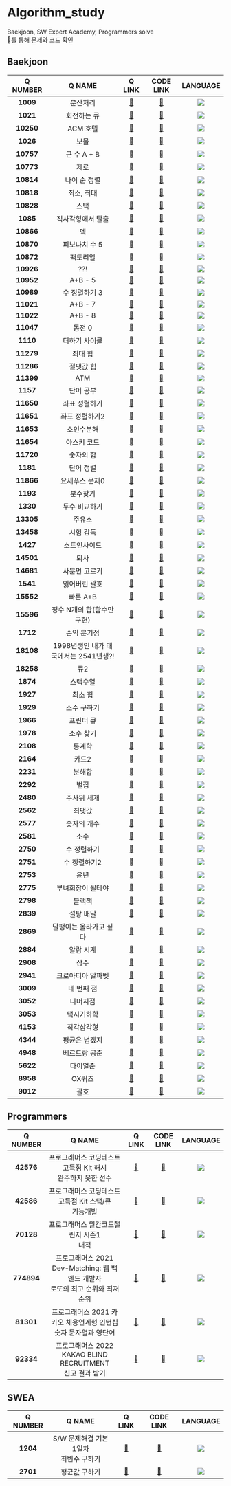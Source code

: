 # Algorithm_study

Baekjoon, SW Expert Academy, Programmers solve  
:link:를 통해 문제와 코드 확인

## Baekjoon
Q NUMBER|Q NAME|Q LINK|CODE LINK|LANGUAGE|
|:--:|:--:|:--:|:--:|:--:|
|**1009**|분산처리|[:link:](https://www.acmicpc.net/problem/1009)|[:link:](https://github.com/pjs990301/Algorithm_study/blob/main/src/BaekJoon/joon1009.java)|<img src="https://img.shields.io/badge/JAVA-007396?style=for-the-badge&logo=java&logoColor=white">|
|**1021**|회전하는 큐|[:link:](https://www.acmicpc.net/problem/1021)|[:link:](https://github.com/pjs990301/Algorithm_study/blob/main/src/BaekJoon/joon1021.java)|<img src="https://img.shields.io/badge/JAVA-007396?style=for-the-badge&logo=java&logoColor=white">|
|**10250**|ACM 호텔|[:link:](https://www.acmicpc.net/problem/10250)|[:link:](https://github.com/pjs990301/Algorithm_study/blob/main/src/BaekJoon/joon10250.java)|<img src="https://img.shields.io/badge/JAVA-007396?style=for-the-badge&logo=java&logoColor=white">|
|**1026**|보물|[:link:](https://www.acmicpc.net/problem/1026)|[:link:](https://github.com/pjs990301/Algorithm_study/blob/main/src/BaekJoon/joon1026.java)|<img src="https://img.shields.io/badge/JAVA-007396?style=for-the-badge&logo=java&logoColor=white">|
|**10757**|큰 수 A + B|[:link:](https://www.acmicpc.net/problem/10757)|[:link:](https://github.com/pjs990301/Algorithm_study/blob/main/src/BaekJoon/joon10757.java)|<img src="https://img.shields.io/badge/JAVA-007396?style=for-the-badge&logo=java&logoColor=white">|
|**10773**|제로|[:link:](https://www.acmicpc.net/problem/10773)|[:link:](https://github.com/pjs990301/Algorithm_study/blob/main/src/BaekJoon/joon10773.java)|<img src="https://img.shields.io/badge/JAVA-007396?style=for-the-badge&logo=java&logoColor=white">|
|**10814**|나이 순 정렬|[:link:](https://www.acmicpc.net/problem/10814)|[:link:](https://github.com/pjs990301/Algorithm_study/blob/main/src/BaekJoon/joon10814.java)|<img src="https://img.shields.io/badge/JAVA-007396?style=for-the-badge&logo=java&logoColor=white">|
|**10818**|최소, 최대|[:link:](https://www.acmicpc.net/problem/10818)|[:link:](https://github.com/pjs990301/Algorithm_study/blob/main/src/BaekJoon/joon10818.java)|<img src="https://img.shields.io/badge/JAVA-007396?style=for-the-badge&logo=java&logoColor=white">|
|**10828**|스택|[:link:](https://www.acmicpc.net/problem/10828)|[:link:](https://github.com/pjs990301/Algorithm_study/blob/main/src/BaekJoon/joon10828.java)|<img src="https://img.shields.io/badge/JAVA-007396?style=for-the-badge&logo=java&logoColor=white">|
|**1085**|직사각형에서 탈출|[:link:](https://www.acmicpc.net/problem/1085)|[:link:](https://github.com/pjs990301/Algorithm_study/blob/main/src/BaekJoon/joon1085.java)|<img src="https://img.shields.io/badge/JAVA-007396?style=for-the-badge&logo=java&logoColor=white">|
|**10866**|덱|[:link:](https://www.acmicpc.net/problem/10866)|[:link:](https://github.com/pjs990301/Algorithm_study/blob/main/src/BaekJoon/joon10866.java)|<img src="https://img.shields.io/badge/JAVA-007396?style=for-the-badge&logo=java&logoColor=white">|
|**10870**|피보나치 수 5|[:link:](https://www.acmicpc.net/problem/10870)|[:link:](https://github.com/pjs990301/Algorithm_study/blob/main/src/BaekJoon/joon10870.java)|<img src="https://img.shields.io/badge/JAVA-007396?style=for-the-badge&logo=java&logoColor=white">|
|**10872**|팩토리얼|[:link:](https://www.acmicpc.net/problem/10872)|[:link:](https://github.com/pjs990301/Algorithm_study/blob/main/src/BaekJoon/joon10872.java)|<img src="https://img.shields.io/badge/JAVA-007396?style=for-the-badge&logo=java&logoColor=white">|
|**10926**|??!|[:link:](https://www.acmicpc.net/problem/10926)|[:link:](https://github.com/pjs990301/Algorithm_study/blob/main/src/BaekJoon/joon10926.java)|<img src="https://img.shields.io/badge/JAVA-007396?style=for-the-badge&logo=java&logoColor=white">|
|**10952**|A+B - 5|[:link:](https://www.acmicpc.net/problem/10952)|[:link:](https://github.com/pjs990301/Algorithm_study/blob/main/src/BaekJoon/joon10952.java)|<img src="https://img.shields.io/badge/JAVA-007396?style=for-the-badge&logo=java&logoColor=white">|
|**10989**|수 정렬하기 3|[:link:](https://www.acmicpc.net/problem/10989)|[:link:](https://github.com/pjs990301/Algorithm_study/blob/main/src/BaekJoon/joon10989.java)|<img src="https://img.shields.io/badge/JAVA-007396?style=for-the-badge&logo=java&logoColor=white">|
|**11021**|A+B - 7|[:link:](https://www.acmicpc.net/problem/11021)|[:link:](https://github.com/pjs990301/Algorithm_study/blob/main/src/BaekJoon/joon11021.java)|<img src="https://img.shields.io/badge/JAVA-007396?style=for-the-badge&logo=java&logoColor=white">|
|**11022**|A+B - 8|[:link:](https://www.acmicpc.net/problem/11022)|[:link:](https://github.com/pjs990301/Algorithm_study/blob/main/src/BaekJoon/joon11022.java)|<img src="https://img.shields.io/badge/JAVA-007396?style=for-the-badge&logo=java&logoColor=white">|
|**11047**|동전 0|[:link:](https://www.acmicpc.net/problem/11047)|[:link:](https://github.com/pjs990301/Algorithm_study/blob/main/src/BaekJoon/joon11047.java)|<img src="https://img.shields.io/badge/JAVA-007396?style=for-the-badge&logo=java&logoColor=white">|
|**1110**|더하기 사이클|[:link:](https://www.acmicpc.net/problem/1110)|[:link:](https://github.com/pjs990301/Algorithm_study/blob/main/src/BaekJoon/joon1110.java)|<img src="https://img.shields.io/badge/JAVA-007396?style=for-the-badge&logo=java&logoColor=white">|
|**11279**|최대 힙|[:link:](https://www.acmicpc.net/problem/11279)|[:link:](https://github.com/pjs990301/Algorithm_study/blob/main/src/BaekJoon/joon11279.java)|<img src="https://img.shields.io/badge/JAVA-007396?style=for-the-badge&logo=java&logoColor=white">|
|**11286**|절댓값 힙|[:link:](https://www.acmicpc.net/problem/11286)|[:link:](https://github.com/pjs990301/Algorithm_study/blob/main/src/BaekJoon/joon11286.java)|<img src="https://img.shields.io/badge/JAVA-007396?style=for-the-badge&logo=java&logoColor=white">|
|**11399**|ATM|[:link:](https://www.acmicpc.net/problem/11399)|[:link:](https://github.com/pjs990301/Algorithm_study/blob/main/src/BaekJoon/joon11399.java)|<img src="https://img.shields.io/badge/JAVA-007396?style=for-the-badge&logo=java&logoColor=white">|
|**1157**|단어 공부|[:link:](https://www.acmicpc.net/problem/1157)|[:link:](https://github.com/pjs990301/Algorithm_study/blob/main/src/BaekJoon/joon1157.java)|<img src="https://img.shields.io/badge/JAVA-007396?style=for-the-badge&logo=java&logoColor=white">|
|**11650**|좌표 정렬하기|[:link:](https://www.acmicpc.net/problem/11650)|[:link:](https://github.com/pjs990301/Algorithm_study/blob/main/src/BaekJoon/joon11650.java)|<img src="https://img.shields.io/badge/JAVA-007396?style=for-the-badge&logo=java&logoColor=white">|
|**11651**|좌표 정렬하기2|[:link:](https://www.acmicpc.net/problem/11651)|[:link:](https://github.com/pjs990301/Algorithm_study/blob/main/src/BaekJoon/joon11651.java)|<img src="https://img.shields.io/badge/JAVA-007396?style=for-the-badge&logo=java&logoColor=white">|
|**11653**|소인수분해|[:link:](https://www.acmicpc.net/problem/11653)|[:link:](https://github.com/pjs990301/Algorithm_study/blob/main/src/BaekJoon/joon11653.java)|<img src="https://img.shields.io/badge/JAVA-007396?style=for-the-badge&logo=java&logoColor=white">|
|**11654**|아스키 코드|[:link:](https://www.acmicpc.net/problem/11654)|[:link:](https://github.com/pjs990301/Algorithm_study/blob/main/src/BaekJoon/joon11654.java)|<img src="https://img.shields.io/badge/JAVA-007396?style=for-the-badge&logo=java&logoColor=white">|
|**11720**|숫자의 합|[:link:](https://www.acmicpc.net/problem/11720)|[:link:](https://github.com/pjs990301/Algorithm_study/blob/main/src/BaekJoon/joon11720.java)|<img src="https://img.shields.io/badge/JAVA-007396?style=for-the-badge&logo=java&logoColor=white">|
|**1181**|단어 정렬|[:link:](https://www.acmicpc.net/problem/1181)|[:link:](https://github.com/pjs990301/Algorithm_study/blob/main/src/BaekJoon/joon1181.java)|<img src="https://img.shields.io/badge/JAVA-007396?style=for-the-badge&logo=java&logoColor=white">|
|**11866**|요세푸스 문제0|[:link:](https://www.acmicpc.net/problem/11866)|[:link:](https://github.com/pjs990301/Algorithm_study/blob/main/src/BaekJoon/joon11866.java)|<img src="https://img.shields.io/badge/JAVA-007396?style=for-the-badge&logo=java&logoColor=white">|
|**1193**|분수찾기|[:link:](https://www.acmicpc.net/problem/1193)|[:link:](https://github.com/pjs990301/Algorithm_study/blob/main/src/BaekJoon/joon1193.java)|<img src="https://img.shields.io/badge/JAVA-007396?style=for-the-badge&logo=java&logoColor=white">|
|**1330**|두수 비교하기|[:link:](https://www.acmicpc.net/problem/1330)|[:link:](https://github.com/pjs990301/Algorithm_study/blob/main/src/BaekJoon/joon1330.java)|<img src="https://img.shields.io/badge/JAVA-007396?style=for-the-badge&logo=java&logoColor=white">|
|**13305**|주유소|[:link:](https://www.acmicpc.net/problem/13305)|[:link:](https://github.com/pjs990301/Algorithm_study/blob/main/src/BaekJoon/joon13305.java)|<img src="https://img.shields.io/badge/JAVA-007396?style=for-the-badge&logo=java&logoColor=white">|
|**13458**|시험 감독|[:link:](https://www.acmicpc.net/problem/13458)|[:link:](https://github.com/pjs990301/Algorithm_study/blob/main/src/BaekJoon/joon13458.java)|<img src="https://img.shields.io/badge/JAVA-007396?style=for-the-badge&logo=java&logoColor=white">|
|**1427**|소트인사이드|[:link:](https://www.acmicpc.net/problem/1427)|[:link:](https://github.com/pjs990301/Algorithm_study/blob/main/src/BaekJoon/joon1427.java)|<img src="https://img.shields.io/badge/JAVA-007396?style=for-the-badge&logo=java&logoColor=white">|
|**14501**|퇴사|[:link:](https://www.acmicpc.net/problem/14501)|[:link:](https://github.com/pjs990301/Algorithm_study/blob/main/src/BaekJoon/joon14501.java)|<img src="https://img.shields.io/badge/JAVA-007396?style=for-the-badge&logo=java&logoColor=white">|
|**14681**|사분면 고르기|[:link:](https://www.acmicpc.net/problem/14681)|[:link:](https://github.com/pjs990301/Algorithm_study/blob/main/src/BaekJoon/joon14681.java)|<img src="https://img.shields.io/badge/JAVA-007396?style=for-the-badge&logo=java&logoColor=white">|
|**1541**|잃어버린 괄호|[:link:](https://www.acmicpc.net/problem/1541)|[:link:](https://github.com/pjs990301/Algorithm_study/blob/main/src/BaekJoon/joon1541.java)|<img src="https://img.shields.io/badge/JAVA-007396?style=for-the-badge&logo=java&logoColor=white">|
|**15552**|빠른 A+B|[:link:](https://www.acmicpc.net/problem/15552)|[:link:](https://github.com/pjs990301/Algorithm_study/blob/main/src/BaekJoon/joon15552.java)|<img src="https://img.shields.io/badge/JAVA-007396?style=for-the-badge&logo=java&logoColor=white">|
|**15596**|정수 N개의 합(함수만 구현)|[:link:](https://www.acmicpc.net/problem/15596)|[:link:](https://github.com/pjs990301/Algorithm_study/blob/main/src/BaekJoon/joon15596.java)|<img src="https://img.shields.io/badge/JAVA-007396?style=for-the-badge&logo=java&logoColor=white">|
|**1712**|손익 분기점|[:link:](https://www.acmicpc.net/problem/1712)|[:link:](https://github.com/pjs990301/Algorithm_study/blob/main/src/BaekJoon/joon1712.java)|<img src="https://img.shields.io/badge/JAVA-007396?style=for-the-badge&logo=java&logoColor=white">|
|**18108**|1998년생인 내가 태국에서는 2541년생?!|[:link:](https://www.acmicpc.net/problem/18108)|[:link:](https://github.com/pjs990301/Algorithm_study/blob/main/src/BaekJoon/joon18108.java)|<img src="https://img.shields.io/badge/JAVA-007396?style=for-the-badge&logo=java&logoColor=white">|
|**18258**|큐2|[:link:](https://www.acmicpc.net/problem/18258)|[:link:](https://github.com/pjs990301/Algorithm_study/blob/main/src/BaekJoon/joon18258.java)|<img src="https://img.shields.io/badge/JAVA-007396?style=for-the-badge&logo=java&logoColor=white">|
|**1874**|스택수열|[:link:](https://www.acmicpc.net/problem/1874)|[:link:](https://github.com/pjs990301/Algorithm_study/blob/main/src/BaekJoon/joon1874.java)|<img src="https://img.shields.io/badge/JAVA-007396?style=for-the-badge&logo=java&logoColor=white">|
|**1927**|최소 힙|[:link:](https://www.acmicpc.net/problem/1927)|[:link:](https://github.com/pjs990301/Algorithm_study/blob/main/src/BaekJoon/joon1927.java)|<img src="https://img.shields.io/badge/JAVA-007396?style=for-the-badge&logo=java&logoColor=white">|
|**1929**|소수 구하기|[:link:](https://www.acmicpc.net/problem/1929)|[:link:](https://github.com/pjs990301/Algorithm_study/blob/main/src/BaekJoon/joon1929.java)|<img src="https://img.shields.io/badge/JAVA-007396?style=for-the-badge&logo=java&logoColor=white">|
|**1966**|프린터 큐|[:link:](https://www.acmicpc.net/problem/1966)|[:link:](https://github.com/pjs990301/Algorithm_study/blob/main/src/BaekJoon/joon1966.java)|<img src="https://img.shields.io/badge/JAVA-007396?style=for-the-badge&logo=java&logoColor=white">|
|**1978**|소수 찾기|[:link:](https://www.acmicpc.net/problem/1978)|[:link:](https://github.com/pjs990301/Algorithm_study/blob/main/src/BaekJoon/joon1978.java)|<img src="https://img.shields.io/badge/JAVA-007396?style=for-the-badge&logo=java&logoColor=white">|
|**2108**|통계학|[:link:](https://www.acmicpc.net/problem/2108)|[:link:](https://github.com/pjs990301/Algorithm_study/blob/main/src/BaekJoon/joon2108.java)|<img src="https://img.shields.io/badge/JAVA-007396?style=for-the-badge&logo=java&logoColor=white">|
|**2164**|카드2|[:link:](https://www.acmicpc.net/problem/2164)|[:link:](https://github.com/pjs990301/Algorithm_study/blob/main/src/BaekJoon/joon2164.java)|<img src="https://img.shields.io/badge/JAVA-007396?style=for-the-badge&logo=java&logoColor=white">|
|**2231**|분해합|[:link:](https://www.acmicpc.net/problem/2231)|[:link:](https://github.com/pjs990301/Algorithm_study/blob/main/src/BaekJoon/joon2231.java)|<img src="https://img.shields.io/badge/JAVA-007396?style=for-the-badge&logo=java&logoColor=white">|
|**2292**|벌집|[:link:](https://www.acmicpc.net/problem/2292)|[:link:](https://github.com/pjs990301/Algorithm_study/blob/main/src/BaekJoon/joon2292.java)|<img src="https://img.shields.io/badge/JAVA-007396?style=for-the-badge&logo=java&logoColor=white">|
|**2480**|주사위 세개|[:link:](https://www.acmicpc.net/problem/2480)|[:link:](https://github.com/pjs990301/Algorithm_study/blob/main/src/BaekJoon/joon2480.java)|<img src="https://img.shields.io/badge/JAVA-007396?style=for-the-badge&logo=java&logoColor=white">|
|**2562**|최댓값|[:link:](https://www.acmicpc.net/problem/2562)|[:link:](https://github.com/pjs990301/Algorithm_study/blob/main/src/BaekJoon/joon2562.java)|<img src="https://img.shields.io/badge/JAVA-007396?style=for-the-badge&logo=java&logoColor=white">|
|**2577**|숫자의 개수|[:link:](https://www.acmicpc.net/problem/2577)|[:link:](https://github.com/pjs990301/Algorithm_study/blob/main/src/BaekJoon/joon2577.java)|<img src="https://img.shields.io/badge/JAVA-007396?style=for-the-badge&logo=java&logoColor=white">|
|**2581**|소수|[:link:](https://www.acmicpc.net/problem/2581)|[:link:](https://github.com/pjs990301/Algorithm_study/blob/main/src/BaekJoon/joon2581.java)|<img src="https://img.shields.io/badge/JAVA-007396?style=for-the-badge&logo=java&logoColor=white">|
|**2750**|수 정렬하기|[:link:](https://www.acmicpc.net/problem/2750)|[:link:](https://github.com/pjs990301/Algorithm_study/blob/main/src/BaekJoon/joon2750.java)|<img src="https://img.shields.io/badge/JAVA-007396?style=for-the-badge&logo=java&logoColor=white">|
|**2751**|수 정렬하기2|[:link:](https://www.acmicpc.net/problem/2751)|[:link:](https://github.com/pjs990301/Algorithm_study/blob/main/src/BaekJoon/joon2751.java)|<img src="https://img.shields.io/badge/JAVA-007396?style=for-the-badge&logo=java&logoColor=white">|
|**2753**|윤년|[:link:](https://www.acmicpc.net/problem/2753)|[:link:](https://github.com/pjs990301/Algorithm_study/blob/main/src/BaekJoon/joon2753.java)|<img src="https://img.shields.io/badge/JAVA-007396?style=for-the-badge&logo=java&logoColor=white">|
|**2775**|부녀회장이 될테야|[:link:](https://www.acmicpc.net/problem/2775)|[:link:](https://github.com/pjs990301/Algorithm_study/blob/main/src/BaekJoon/joon2755.java)|<img src="https://img.shields.io/badge/JAVA-007396?style=for-the-badge&logo=java&logoColor=white">|
|**2798**|블랙잭|[:link:](https://www.acmicpc.net/problem/2798)|[:link:](https://github.com/pjs990301/Algorithm_study/blob/main/src/BaekJoon/joon2798.java)|<img src="https://img.shields.io/badge/JAVA-007396?style=for-the-badge&logo=java&logoColor=white">|
|**2839**|설탕 배달|[:link:](https://www.acmicpc.net/problem/2839)|[:link:](https://github.com/pjs990301/Algorithm_study/blob/main/src/BaekJoon/joon2839.java)|<img src="https://img.shields.io/badge/JAVA-007396?style=for-the-badge&logo=java&logoColor=white">|
|**2869**|달팽이는 올라가고 싶다|[:link:](https://www.acmicpc.net/problem/2869)|[:link:](https://github.com/pjs990301/Algorithm_study/blob/main/src/BaekJoon/joon2869.java)|<img src="https://img.shields.io/badge/JAVA-007396?style=for-the-badge&logo=java&logoColor=white">|
|**2884**|알람 시계|[:link:](https://www.acmicpc.net/problem/2884)|[:link:](https://github.com/pjs990301/Algorithm_study/blob/main/src/BaekJoon/joon2884.java)|<img src="https://img.shields.io/badge/JAVA-007396?style=for-the-badge&logo=java&logoColor=white">|
|**2908**|상수|[:link:](https://www.acmicpc.net/problem/2908)|[:link:](https://github.com/pjs990301/Algorithm_study/blob/main/src/BaekJoon/joon2908.java)|<img src="https://img.shields.io/badge/JAVA-007396?style=for-the-badge&logo=java&logoColor=white">|
|**2941**|크로아티아 알파벳|[:link:](https://www.acmicpc.net/problem/2941)|[:link:](https://github.com/pjs990301/Algorithm_study/blob/main/src/BaekJoon/joon2941.java)|<img src="https://img.shields.io/badge/JAVA-007396?style=for-the-badge&logo=java&logoColor=white">|
|**3009**|네 번째 점|[:link:](https://www.acmicpc.net/problem/3009)|[:link:](https://github.com/pjs990301/Algorithm_study/blob/main/src/BaekJoon/joon3009.java)|<img src="https://img.shields.io/badge/JAVA-007396?style=for-the-badge&logo=java&logoColor=white">|
|**3052**|나머지점|[:link:](https://www.acmicpc.net/problem/3052)|[:link:](https://github.com/pjs990301/Algorithm_study/blob/main/src/BaekJoon/joon3052.java)|<img src="https://img.shields.io/badge/JAVA-007396?style=for-the-badge&logo=java&logoColor=white">|
|**3053**|택시기하학|[:link:](https://www.acmicpc.net/problem/3053)|[:link:](https://github.com/pjs990301/Algorithm_study/blob/main/src/BaekJoon/joon3053.java)|<img src="https://img.shields.io/badge/JAVA-007396?style=for-the-badge&logo=java&logoColor=white">|
|**4153**|직각삼각형|[:link:](https://www.acmicpc.net/problem/4153)|[:link:](https://github.com/pjs990301/Algorithm_study/blob/main/src/BaekJoon/joon4153.java)|<img src="https://img.shields.io/badge/JAVA-007396?style=for-the-badge&logo=java&logoColor=white">|
|**4344**|평균은 넘겠지|[:link:](https://www.acmicpc.net/problem/4344)|[:link:](https://github.com/pjs990301/Algorithm_study/blob/main/src/BaekJoon/joon4344.java)|<img src="https://img.shields.io/badge/JAVA-007396?style=for-the-badge&logo=java&logoColor=white">|
|**4948**|베르트랑 공준|[:link:](https://www.acmicpc.net/problem/4948)|[:link:](https://github.com/pjs990301/Algorithm_study/blob/main/src/BaekJoon/joon4948.java)|<img src="https://img.shields.io/badge/JAVA-007396?style=for-the-badge&logo=java&logoColor=white">|
|**5622**|다이얼준|[:link:](https://www.acmicpc.net/problem/5622)|[:link:](https://github.com/pjs990301/Algorithm_study/blob/main/src/BaekJoon/joon5622.java)|<img src="https://img.shields.io/badge/JAVA-007396?style=for-the-badge&logo=java&logoColor=white">|
|**8958**|OX퀴즈|[:link:](https://www.acmicpc.net/problem/8958)|[:link:](https://github.com/pjs990301/Algorithm_study/blob/main/src/BaekJoon/joon8958.java)|<img src="https://img.shields.io/badge/JAVA-007396?style=for-the-badge&logo=java&logoColor=white">|
|**9012**|괄호|[:link:](https://www.acmicpc.net/problem/9012)|[:link:](https://github.com/pjs990301/Algorithm_study/blob/main/src/BaekJoon/joon9012.java)|<img src="https://img.shields.io/badge/JAVA-007396?style=for-the-badge&logo=java&logoColor=white">|

## Programmers 
Q NUMBER|Q NAME|Q LINK|CODE LINK|LANGUAGE|
|:--:|:--:|:--:|:--:|:--:|
|**42576**|프로그래머스 코딩테스트 고득점 Kit 해시<br>완주하지 못한 선수|[:link:](https://programmers.co.kr/learn/courses/30/lessons/42576)|[:link:](https://github.com/pjs990301/Algorithm_study/blob/main/src/Programmers/programmers42576.java)|<img src="https://img.shields.io/badge/JAVA-007396?style=for-the-badge&logo=java&logoColor=white">|
|**42586**|프로그래머스 코딩테스트 고득점 Kit 스택/큐<br>기능개발|[:link:](https://programmers.co.kr/learn/courses/30/lessons/42586)|[:link:](https://github.com/pjs990301/Algorithm_study/blob/main/src/Programmers/programmers42586.java)|<img src="https://img.shields.io/badge/JAVA-007396?style=for-the-badge&logo=java&logoColor=white">|
|**70128**|프로그래머스 월간코드챌린지 시즌1<br>내적|[:link:](https://programmers.co.kr/learn/courses/30/lessons/70128)|[:link:](https://github.com/pjs990301/Algorithm_study/blob/main/src/Programmers/programmers70128.java)|<img src="https://img.shields.io/badge/JAVA-007396?style=for-the-badge&logo=java&logoColor=white">|
|**774894**|프로그래머스 2021 Dev-Matching: 웹 백엔드 개발자<br>로또의 최고 순위와 최저 순위|[:link:](https://programmers.co.kr/learn/courses/30/lessons/77484)|[:link:](https://github.com/pjs990301/Algorithm_study/blob/main/src/Programmers/programmers77484.java)|<img src="https://img.shields.io/badge/JAVA-007396?style=for-the-badge&logo=java&logoColor=white">|
|**81301**|프로그래머스 2021 카카오 채용연계형 인턴십<br>숫자 문자열과 영단어|[:link:](https://programmers.co.kr/learn/courses/30/lessons/81301)|[:link:](https://github.com/pjs990301/Algorithm_study/blob/main/src/Programmers/programmers81301.java)|<img src="https://img.shields.io/badge/JAVA-007396?style=for-the-badge&logo=java&logoColor=white">|
|**92334**|프로그래머스 2022 KAKAO BLIND RECRUITMENT<br>신고 결과 받기|[:link:](https://programmers.co.kr/learn/courses/30/lessons/92334)|[:link:](https://github.com/pjs990301/Algorithm_study/blob/main/src/Programmers/programmers92334.java)|<img src="https://img.shields.io/badge/JAVA-007396?style=for-the-badge&logo=java&logoColor=white">|

## SWEA
Q NUMBER|Q NAME|Q LINK|CODE LINK|LANGUAGE|
|:--:|:--:|:--:|:--:|:--:|
|**1204**|S/W 문제해결 기본 1일차<br>최빈수 구하기|[:link:](https://swexpertacademy.com/main/code/problem/problemDetail.do)|[:link:](https://github.com/pjs990301/Algorithm_study/blob/main/src/SWEA/SWEA1204.java)|<img src="https://img.shields.io/badge/JAVA-007396?style=for-the-badge&logo=java&logoColor=white">|
|**2701**|평균값 구하기|[:link:](https://swexpertacademy.com/main/code/problem/problemDetail.do)|[:link:](https://github.com/pjs990301/Algorithm_study/blob/main/src/SWEA/SWEA2071.java)|<img src="https://img.shields.io/badge/JAVA-007396?style=for-the-badge&logo=java&logoColor=white">|
